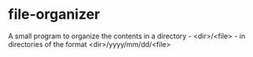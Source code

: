 # file-organizer
A small program to organize the contents in a directory - &lt;dir>/&lt;file> - in directories of the format &lt;dir>/yyyy/mm/dd/&lt;file>
